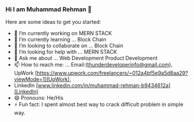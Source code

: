### Hi I am Muhammad Rehman    👋


Here are some ideas to get you started:

- 🔭 I’m currently working on  MERN STACK 
- 🌱 I’m currently learning ... Block Chain
- 👯 I’m looking to collaborate on ... Block Chain
- 🤔 I’m looking for help with ... MERN STACK
- 💬 Ask me about ... Web Development Product Development
- 📫 How to reach me: ... Email:(thunderdeveloperinfo@gmail.com), UpWork [https://www.upwork.com/freelancers/~012a4bf5e9a5d8aa29?viewMode=1](UpWork),
- LinkedIn [www.linkedin.com/in/muhammad-rehman-b9434612a](LinkedIn)
- 😄 Pronouns: He/His
- ⚡ Fun fact: I spent almost best way to crack difficult problem in simple way.

